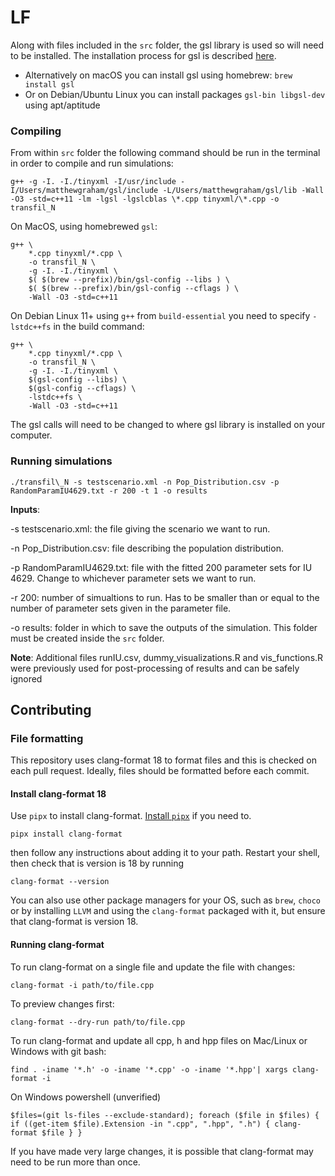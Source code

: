 # LF

Along with files included in the `src` folder, the gsl library is used so will need to be installed. The installation process for gsl is described [here](https://coral.ise.lehigh.edu/jild13/2016/07/11/hello/).

- Alternatively on macOS you can install gsl using homebrew: `brew install gsl`
- Or on Debian/Ubuntu Linux you can install packages `gsl-bin libgsl-dev` using apt/aptitude

### Compiling

From within `src` folder the following command should be run in the terminal in order to compile and run simulations:

```
g++ -g -I. -I./tinyxml -I/usr/include -I/Users/matthewgraham/gsl/include -L/Users/matthewgraham/gsl/lib -Wall -O3 -std=c++11 -lm -lgsl -lgslcblas \*.cpp tinyxml/\*.cpp -o transfil_N
```

On MacOS, using homebrewed `gsl`:

```
g++ \
	*.cpp tinyxml/*.cpp \
	-o transfil_N \
	-g -I. -I./tinyxml \
	$( $(brew --prefix)/bin/gsl-config --libs ) \
	$( $(brew --prefix)/bin/gsl-config --cflags ) \
	-Wall -O3 -std=c++11
```

On Debian Linux 11+ using `g++` from `build-essential` you need to specify `-lstdc++fs` in the build command:

```
g++ \
	*.cpp tinyxml/*.cpp \
	-o transfil_N \
	-g -I. -I./tinyxml \
	$(gsl-config --libs) \
	$(gsl-config --cflags) \
	-lstdc++fs \
	-Wall -O3 -std=c++11
```

The gsl calls will need to be changed to where gsl library is installed on your computer.

### Running simulations

`./transfil\_N -s testscenario.xml -n Pop_Distribution.csv -p RandomParamIU4629.txt -r 200 -t 1 -o results`

**Inputs**:

-s testscenario.xml: the file giving the scenario we want to run.

-n Pop_Distribution.csv: file describing the population distribution.

-p RandomParamIU4629.txt: file with the fitted 200 parameter sets for IU 4629. Change to whichever parameter sets we want to run.

-r 200: number of simualtions to run. Has to be smaller than or equal to the number of parameter sets given in the parameter file.

-o results: folder in which to save the outputs of the simulation. This folder must be created inside the `src` folder.



**Note**: Additional files runIU.csv, dummy_visualizations.R and vis_functions.R were previously used for post-processing of results and can be safely ignored

## Contributing

### File formatting

This repository uses clang-format 18 to format files and this is checked on each pull request. Ideally, files should be formatted before each commit.

#### Install clang-format 18

Use `pipx` to install clang-format. [Install `pipx`](https://pipx.pypa.io/latest/installation/) if you need to.

```
pipx install clang-format
```

then follow any instructions about adding it to your path. Restart your shell, then check that is version is 18 by running 
```
clang-format --version
```

You can also use other package managers for your OS, such as `brew`, `choco` or by installing `LLVM` and using the `clang-format` packaged with it, but ensure that clang-format is version 18.

#### Running clang-format

To run clang-format on a single file and update the file with changes:
```
clang-format -i path/to/file.cpp
```

To preview changes first:
```
clang-format --dry-run path/to/file.cpp
```

To run clang-format and update all cpp, h and hpp files on Mac/Linux or Windows with git bash:
```
find . -iname '*.h' -o -iname '*.cpp' -o -iname '*.hpp'| xargs clang-format -i
```

On Windows powershell (unverified)
```
$files=(git ls-files --exclude-standard); foreach ($file in $files) { if ((get-item $file).Extension -in ".cpp", ".hpp", ".h") { clang-format $file } }
```

If you have made very large changes, it is possible that clang-format may need to be run more than once.

